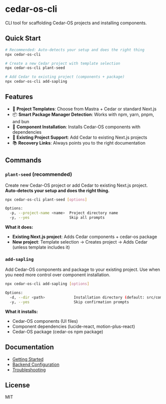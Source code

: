 # cedar-os-cli

CLI tool for scaffolding Cedar-OS projects and installing components.

## Quick Start

```bash
# Recommended: Auto-detects your setup and does the right thing
npx cedar-os-cli

# Create a new Cedar project with template selection
npx cedar-os-cli plant-seed

# Add Cedar to existing project (components + package)
npx cedar-os-cli add-sapling
```

## Features

- 🚀 **Project Templates**: Choose from Mastra + Cedar or standard Next.js
- 📦 **Smart Package Manager Detection**: Works with npm, yarn, pnpm, and bun
- 🌱 **Component Installation**: Installs Cedar-OS components with dependencies
- 🔧 **Existing Project Support**: Add Cedar to existing Next.js projects
- 📚 **Recovery Links**: Always points you to the right documentation

## Commands

### `plant-seed` (recommended)
Create new Cedar-OS project or add Cedar to existing Next.js project. **Auto-detects your setup and does the right thing.**

```bash
npx cedar-os-cli plant-seed [options]

Options:
  -p, --project-name <name>  Project directory name
  -y, --yes                  Skip all prompts
```

**What it does:**
- **Existing Next.js project**: Adds Cedar components + cedar-os package
- **New project**: Template selection → Creates project → Adds Cedar (unless template includes it)

### `add-sapling`  
Add Cedar-OS components and package to your existing project. Use when you need more control over component installation.

```bash
npx cedar-os-cli add-sapling [options]

Options:
  -d, --dir <path>             Installation directory (default: src/components/cedar-os)
  -y, --yes                    Skip confirmation prompts
```

**What it installs:**
- Cedar-OS components (UI files)
- Component dependencies (lucide-react, motion-plus-react)  
- Cedar-OS package (cedar-os npm package)

## Documentation

- [Getting Started](https://docs.cedarcopilot.com/getting-started/getting-started)
- [Backend Configuration](https://docs.cedarcopilot.com/getting-started/agent-backend-connection/agent-backend-connection#initial-configuration)
- [Troubleshooting](https://docs.cedarcopilot.com/getting-started/getting-started#troubleshooting)

## License

MIT